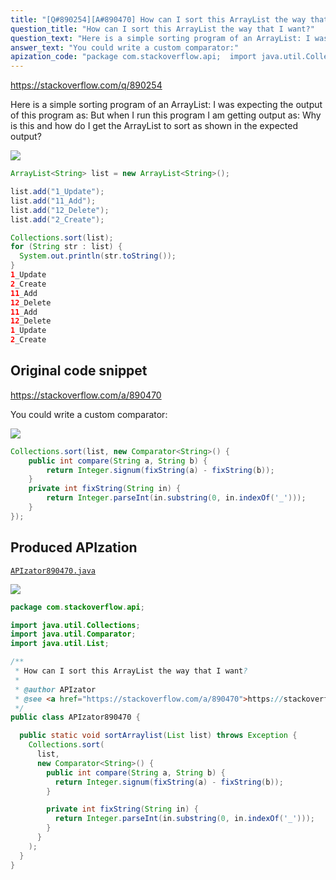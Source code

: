 ```yaml
---
title: "[Q#890254][A#890470] How can I sort this ArrayList the way that I want?"
question_title: "How can I sort this ArrayList the way that I want?"
question_text: "Here is a simple sorting program of an ArrayList: I was expecting the output of this program as: But when I run this program I am getting output as: Why is this and how do I get the ArrayList to sort as shown in the expected output?"
answer_text: "You could write a custom comparator:"
apization_code: "package com.stackoverflow.api;  import java.util.Collections; import java.util.Comparator; import java.util.List;  /**  * How can I sort this ArrayList the way that I want?  *  * @author APIzator  * @see <a href=\"https://stackoverflow.com/a/890470\">https://stackoverflow.com/a/890470</a>  */ public class APIzator890470 {    public static void sortArraylist(List list) throws Exception {     Collections.sort(       list,       new Comparator<String>() {         public int compare(String a, String b) {           return Integer.signum(fixString(a) - fixString(b));         }          private int fixString(String in) {           return Integer.parseInt(in.substring(0, in.indexOf('_')));         }       }     );   } }"
---
```


https://stackoverflow.com/q/890254

Here is a simple sorting program of an ArrayList:
I was expecting the output of this program as:
But when I run this program I am getting output as:
Why is this and how do I get the ArrayList to sort as shown in the expected output?


<div class="code-logo"><img src="/stackoverflow.png" /></div>

```java
ArrayList<String> list = new ArrayList<String>();

list.add("1_Update");
list.add("11_Add");
list.add("12_Delete");
list.add("2_Create");

Collections.sort(list);
for (String str : list) {
  System.out.println(str.toString());
}
1_Update
2_Create
11_Add
12_Delete
11_Add
12_Delete
1_Update
2_Create
```


## Original code snippet

https://stackoverflow.com/a/890470

You could write a custom comparator:

<div class="code-logo"><img src="/stackoverflow.png" /></div>

```java
Collections.sort(list, new Comparator<String>() {
    public int compare(String a, String b) {
        return Integer.signum(fixString(a) - fixString(b));
    }
    private int fixString(String in) {
        return Integer.parseInt(in.substring(0, in.indexOf('_')));
    }
});
```

## Produced APIzation

[`APIzator890470.java`](https://github.com/blind-papers/apization-temp-data/raw/main/search/APIzator890470.java)

<div class="code-logo"><img src="/apizator.png" /></div>

```java
package com.stackoverflow.api;

import java.util.Collections;
import java.util.Comparator;
import java.util.List;

/**
 * How can I sort this ArrayList the way that I want?
 *
 * @author APIzator
 * @see <a href="https://stackoverflow.com/a/890470">https://stackoverflow.com/a/890470</a>
 */
public class APIzator890470 {

  public static void sortArraylist(List list) throws Exception {
    Collections.sort(
      list,
      new Comparator<String>() {
        public int compare(String a, String b) {
          return Integer.signum(fixString(a) - fixString(b));
        }

        private int fixString(String in) {
          return Integer.parseInt(in.substring(0, in.indexOf('_')));
        }
      }
    );
  }
}

```
